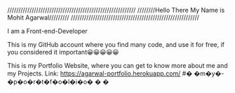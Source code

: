 //////////////////////////////////////////////////////////
////////Hello There My Name is Mohit Agarwal/////////
//////////////////////////////////////////////////////////

I am a Front-end-Developer

This is my GitHub account where you find many code, and use it for free, if you considered it important😀😀😀😀😀

This is my Portfolio Website, where you can get to know more about me and my Projects.
Link: https://agarwal-portfolio.herokuapp.com/
#� �m�y�-�p�o�r�t�f�o�l�i�o�
�
�
